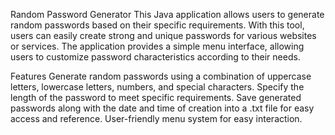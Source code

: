 Random Password Generator
This Java application allows users to generate random passwords based on their specific requirements. With this tool, users can easily create strong and unique passwords for various websites or services. The application provides a simple menu interface, allowing users to customize password characteristics according to their needs.

Features
Generate random passwords using a combination of uppercase letters, lowercase letters, numbers, and special characters.
Specify the length of the password to meet specific requirements.
Save generated passwords along with the date and time of creation into a .txt file for easy access and reference.
User-friendly menu system for easy interaction.
